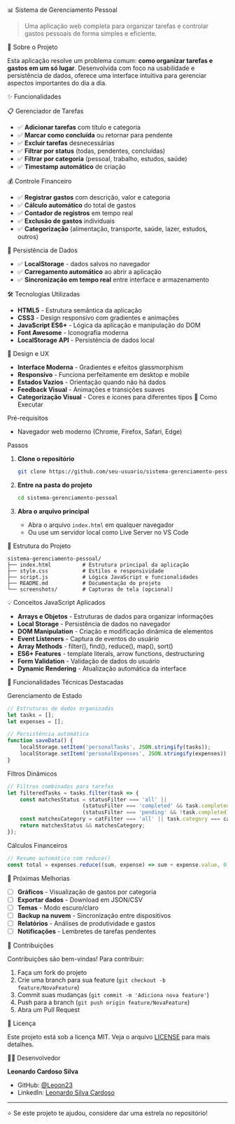 📊 Sistema de Gerenciamento Pessoal

> Uma aplicação web completa para organizar tarefas e controlar gastos pessoais de forma simples e eficiente.

 🎯 Sobre o Projeto

Esta aplicação resolve um problema comum: **como organizar tarefas e gastos em um só lugar**. Desenvolvida com foco na usabilidade e persistência de dados, oferece uma interface intuitiva para gerenciar aspectos importantes do dia a dia.

✨ Funcionalidades

📋 Gerenciador de Tarefas
- ✅ **Adicionar tarefas** com título e categoria
- ✅ **Marcar como concluída** ou retornar para pendente
- ✅ **Excluir tarefas** desnecessárias
- ✅ **Filtrar por status** (todas, pendentes, concluídas)
- ✅ **Filtrar por categoria** (pessoal, trabalho, estudos, saúde)
- ✅ **Timestamp automático** de criação

 💰 Controle Financeiro
- ✅ **Registrar gastos** com descrição, valor e categoria
- ✅ **Cálculo automático** do total de gastos
- ✅ **Contador de registros** em tempo real
- ✅ **Exclusão de gastos** individuais
- ✅ **Categorização** (alimentação, transporte, saúde, lazer, estudos, outros)

 💾 Persistência de Dados
- ✅ **LocalStorage** - dados salvos no navegador
- ✅ **Carregamento automático** ao abrir a aplicação
- ✅ **Sincronização em tempo real** entre interface e armazenamento

 🛠️ Tecnologias Utilizadas

- **HTML5** - Estrutura semântica da aplicação
- **CSS3** - Design responsivo com gradientes e animações
- **JavaScript ES6+** - Lógica da aplicação e manipulação do DOM
- **Font Awesome** - Iconografia moderna
- **LocalStorage API** - Persistência de dados local

 🎨 Design e UX

- **Interface Moderna** - Gradientes e efeitos glassmorphism
- **Responsivo** - Funciona perfeitamente em desktop e mobile
- **Estados Vazios** - Orientação quando não há dados
- **Feedback Visual** - Animações e transições suaves
- **Categorização Visual** - Cores e ícones para diferentes tipos
 📱 Como Executar

 Pré-requisitos
- Navegador web moderno (Chrome, Firefox, Safari, Edge)

 Passos
1. **Clone o repositório**
   ```bash
   git clone https://github.com/seu-usuario/sistema-gerenciamento-pessoal.git
   ```

2. **Entre na pasta do projeto**
   ```bash
   cd sistema-gerenciamento-pessoal
   ```

3. **Abra o arquivo principal**
   - Abra o arquivo `index.html` em qualquer navegador
   - Ou use um servidor local como Live Server no VS Code

📂 Estrutura do Projeto

```
sistema-gerenciamento-pessoal/
├── index.html          # Estrutura principal da aplicação
├── style.css           # Estilos e responsividade
├── script.js           # Lógica JavaScript e funcionalidades
├── README.md           # Documentação do projeto
└── screenshots/        # Capturas de tela (opcional)
```

 💡 Conceitos JavaScript Aplicados

- **Arrays e Objetos** - Estruturas de dados para organizar informações
- **Local Storage** - Persistência de dados no navegador
- **DOM Manipulation** - Criação e modificação dinâmica de elementos
- **Event Listeners** - Captura de eventos do usuário
- **Array Methods** - filter(), find(), reduce(), map(), sort()
- **ES6+ Features** - template literals, arrow functions, destructuring
- **Form Validation** - Validação de dados do usuário
- **Dynamic Rendering** - Atualização automática da interface

 🚀 Funcionalidades Técnicas Destacadas

 Gerenciamento de Estado
```javascript
// Estruturas de dados organizadas
let tasks = [];
let expenses = [];

// Persistência automática
function saveData() {
    localStorage.setItem('personalTasks', JSON.stringify(tasks));
    localStorage.setItem('personalExpenses', JSON.stringify(expenses));
}
```

 Filtros Dinâmicos
```javascript
// Filtros combinados para tarefas
let filteredTasks = tasks.filter(task => {
    const matchesStatus = statusFilter === 'all' || 
                        (statusFilter === 'completed' && task.completed) ||
                        (statusFilter === 'pending' && !task.completed);
    const matchesCategory = catFilter === 'all' || task.category === catFilter;
    return matchesStatus && matchesCategory;
});
```

 Cálculos Financeiros
```javascript
// Resumo automático com reduce()
const total = expenses.reduce((sum, expense) => sum + expense.value, 0);
```

 🎯 Próximas Melhorias

- [ ] **Gráficos** - Visualização de gastos por categoria
- [ ] **Exportar dados** - Download em JSON/CSV
- [ ] **Temas** - Modo escuro/claro
- [ ] **Backup na nuvem** - Sincronização entre dispositivos
- [ ] **Relatórios** - Análises de produtividade e gastos
- [ ] **Notificações** - Lembretes de tarefas pendentes

🤝 Contribuições

Contribuições são bem-vindas! Para contribuir:

1. Faça um fork do projeto
2. Crie uma branch para sua feature (`git checkout -b feature/NovaFeature`)
3. Commit suas mudanças (`git commit -m 'Adiciona nova feature'`)
4. Push para a branch (`git push origin feature/NovaFeature`)
5. Abra um Pull Request

📄 Licença

Este projeto está sob a licença MIT. Veja o arquivo [LICENSE](LICENSE) para mais detalhes.

👨‍💻 Desenvolvedor

**Leonardo Cardoso Silva**
- GitHub: [@Leoon23](https://github.com/Leoon23)
- LinkedIn: [Leonardo Silva Cardoso](https://linkedin.com/in/leonardosilva-cardoso)

---

⭐ Se este projeto te ajudou, considere dar uma estrela no repositório!
